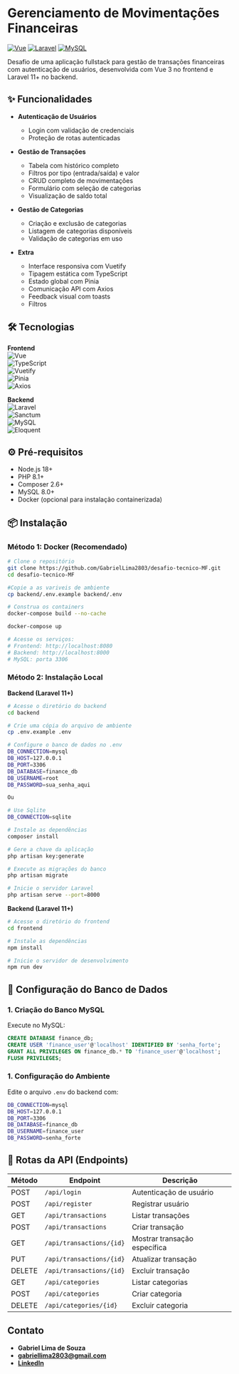 # Gerenciamento de Movimentações Financeiras

[![Vue](https://img.shields.io/badge/Vue-3.x-4FC08D?logo=vuedotjs)](https://vuejs.org/)
[![Laravel](https://img.shields.io/badge/Laravel-11+-FF2D20?logo=laravel)](https://laravel.com/)
[![MySQL](https://img.shields.io/badge/MySQL-8.0-4479A1?logo=mysql)](https://www.mysql.com/)

Desafio de uma aplicação fullstack para gestão de transações financeiras com autenticação de usuários, desenvolvida com Vue 3 no frontend e Laravel 11+ no backend.

## ✨ Funcionalidades

- **Autenticação de Usuários**
  - Login com validação de credenciais
  - Proteção de rotas autenticadas

- **Gestão de Transações**
  - Tabela com histórico completo
  - Filtros por tipo (entrada/saída) e valor
  - CRUD completo de movimentações
  - Formulário com seleção de categorias
  - Visualização de saldo total

- **Gestão de Categorias**
  - Criação e exclusão de categorias
  - Listagem de categorias disponíveis
  - Validação de categorias em uso

- **Extra**
  - Interface responsiva com Vuetify
  - Tipagem estática com TypeScript
  - Estado global com Pinia
  - Comunicação API com Axios
  - Feedback visual com toasts
  - Filtros

## 🛠 Tecnologias

**Frontend**  
![Vue](https://img.shields.io/badge/-Vue%203-4FC08D?logo=vuedotjs)  
![TypeScript](https://img.shields.io/badge/-TypeScript-3178C6?logo=typescript)  
![Vuetify](https://img.shields.io/badge/-Vuetify-1867C0?logo=vuetify)  
![Pinia](https://img.shields.io/badge/-Pinia-FFD02F?logo=pinia)  
![Axios](https://img.shields.io/badge/-Axios-5A29E4?logo=axios)

**Backend**  
![Laravel](https://img.shields.io/badge/-Laravel%2011+-FF2D20?logo=laravel)  
![Sanctum](https://img.shields.io/badge/-Sanctum-FF2D20?logo=laravel)  
![MySQL](https://img.shields.io/badge/-MySQL%208.0-4479A1?logo=mysql)  
![Eloquent](https://img.shields.io/badge/-Eloquent-FF2D20?logo=laravel)

## ⚙️ Pré-requisitos

- Node.js 18+
- PHP 8.1+
- Composer 2.6+
- MySQL 8.0+
- Docker (opcional para instalação containerizada)

## 📦 Instalação

### Método 1: Docker (Recomendado)

```bash
# Clone o repositório
git clone https://github.com/GabrielLima2803/desafio-tecnico-MF.git
cd desafio-tecnico-MF

#Copie a as variveis de ambiente
cp backend/.env.example backend/.env

# Construa os containers
docker-compose build --no-cache

docker-compose up 

# Acesse os serviços:
# Frontend: http://localhost:8080
# Backend: http://localhost:8000
# MySQL: porta 3306
```

### Método 2: Instalação Local

**Backend (Laravel 11+)**
```bash
# Acesse o diretório do backend
cd backend

# Crie uma cópia do arquivo de ambiente
cp .env.example .env

# Configure o banco de dados no .env
DB_CONNECTION=mysql
DB_HOST=127.0.0.1
DB_PORT=3306
DB_DATABASE=finance_db
DB_USERNAME=root
DB_PASSWORD=sua_senha_aqui

Ou

# Use Sqlite
DB_CONNECTION=sqlite

# Instale as dependências
composer install

# Gere a chave da aplicação
php artisan key:generate

# Execute as migrações do banco
php artisan migrate

# Inicie o servidor Laravel
php artisan serve --port=8000
```

**Backend (Laravel 11+)**
```bash
# Acesse o diretório do frontend
cd frontend

# Instale as dependências
npm install

# Inicie o servidor de desenvolvimento
npm run dev
```

## 🔧 Configuração do Banco de Dados

### 1. Criação do Banco MySQL
Execute no MySQL:
```sql
CREATE DATABASE finance_db;
CREATE USER 'finance_user'@'localhost' IDENTIFIED BY 'senha_forte';
GRANT ALL PRIVILEGES ON finance_db.* TO 'finance_user'@'localhost';
FLUSH PRIVILEGES;
```

### 1. Configuração do Ambiente
Edite o arquivo ``.env`` do backend com:

```bash
DB_CONNECTION=mysql
DB_HOST=127.0.0.1
DB_PORT=3306
DB_DATABASE=finance_db
DB_USERNAME=finance_user
DB_PASSWORD=senha_forte
```


## 🔄 Rotas da API (Endpoints)

| Método | Endpoint                   | Descrição                   |
|--------|----------------------------|-----------------------------|
| POST   | `/api/login`               | Autenticação de usuário     |
| POST   | `/api/register`            | Registrar usuário           |
| GET    | `/api/transactions`        | Listar transações           |
| POST   | `/api/transactions`        | Criar transação             |
| GET    | `/api/transactions/{id}`   | Mostrar transação específica|
| PUT    | `/api/transactions/{id}`   | Atualizar transação         |
| DELETE | `/api/transactions/{id}`   | Excluir transação           |
| GET    | `/api/categories`          | Listar categorias           |
| POST   | `/api/categories`          | Criar categoria             |
| DELETE | `/api/categories/{id}`     | Excluir categoria           |



## Contato

- **Gabriel Lima de Souza**
- **gabriellima2803@gmail.com**
- **[LinkedIn](https://www.linkedin.com/in/gabriel-limadev/)**

